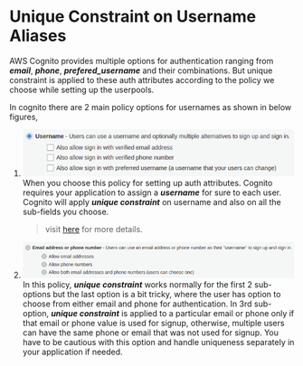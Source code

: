 
# Unique Constraint on Username Aliases
AWS Cognito provides multiple options for authentication ranging from ***email***, ***phone***, ***prefered_username*** and their combinations. But unique constraint is applied to these auth attributes according to the policy we choose while setting up the userpools.

In cognito there are 2 main policy options for usernames as shown in below figures,
 1. ![username](https://github.com/afraz-khan/aws/blob/main/AWS-Cognito/Username%20Aliases/username.png?raw=true)
When you choose this policy for setting up auth attributes. Cognito requires your application to assign a ***username*** for sure to each user. Cognito will apply ***unique constraint*** on username and also on all the sub-fields you choose.
	> visit [here](https://docs.aws.amazon.com/cognito/latest/developerguide/user-pool-settings-attributes.html) for more details.
 
 1. ![email-phone](https://github.com/afraz-khan/aws/blob/main/AWS-Cognito/Username%20Aliases/email-phone.png?raw=true)
 In this policy, ***unique constraint*** works normally for the first 2 sub-options but the last option is a bit tricky, where the user has option to choose from either email and phone for authentication.
 In 3rd sub-option, ***unique constraint*** is applied to a particular email or phone only if that email or phone value is used for signup, otherwise, multiple users can have the same phone or email that was not used for signup. You have to be cautious with this option and handle uniqueness separately in your application if needed.